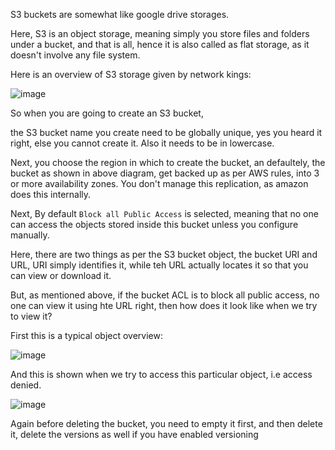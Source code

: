 S3 buckets are somewhat like google drive storages.

Here, S3 is an object storage, meaning simply you store files and folders under a bucket, and that is all, hence it is also called as flat storage, as it doesn't involve any file system.

Here is an overview of S3 storage given by network kings:


![image](https://github.com/VaradBelwalkar/helpful-tutorials/assets/86964576/bdecdc6c-c89f-4ae9-852f-5f38cd465271)



So when you are going to create an S3 bucket, 

the S3 bucket name you create need to be globally unique, yes you heard it right, else you cannot create it. Also it needs to be in lowercase.

Next, you choose the region in which to create the bucket, an defaultely, the bucket as shown in above diagram, get backed up as per AWS rules, into 3 or more availability zones.
You don't manage this replication, as amazon does this internally.

Next, By default `Block all Public Access` is selected, meaning that no one can access the objects stored inside this bucket unless you configure manually.

Here, there are two things as per the S3 bucket object, the bucket URI and URL, URI simply identifies it, while teh URL actually locates it so that you can view or download it.

But, as mentioned above, if the bucket ACL is to block all public access, no one can view it using hte URL right, then how does it look like when we try to view it?

First this is a typical object overview:

![image](https://github.com/VaradBelwalkar/helpful-tutorials/assets/86964576/37dfc887-3698-4c8c-aca5-14c1dd6c795c)

And this is shown when we try to access this particular object, i.e access denied.

![image](https://github.com/VaradBelwalkar/helpful-tutorials/assets/86964576/94b51d41-771f-4710-a303-75b04dbccf67)


Again before deleting the bucket, you need to empty it first, and then delete it, delete the versions as well if you have enabled versioning














